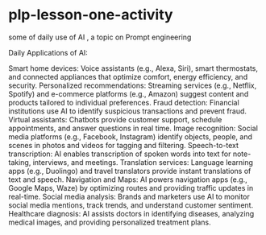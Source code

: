 # plp-lesson-one-activity
some of daily use of AI , a topic on Prompt engineering

Daily Applications of AI:

Smart home devices: Voice assistants (e.g., Alexa, Siri), smart thermostats, and connected appliances that optimize comfort, energy efficiency, and security.
Personalized recommendations: Streaming services (e.g., Netflix, Spotify) and e-commerce platforms (e.g., Amazon) suggest content and products tailored to individual preferences.
Fraud detection: Financial institutions use AI to identify suspicious transactions and prevent fraud.
Virtual assistants: Chatbots provide customer support, schedule appointments, and answer questions in real time.
Image recognition: Social media platforms (e.g., Facebook, Instagram) identify objects, people, and scenes in photos and videos for tagging and filtering.
Speech-to-text transcription: AI enables transcription of spoken words into text for note-taking, interviews, and meetings.
Translation services: Language learning apps (e.g., Duolingo) and travel translators provide instant translations of text and speech.
Navigation and Maps: AI powers navigation apps (e.g., Google Maps, Waze) by optimizing routes and providing traffic updates in real-time.
Social media analysis: Brands and marketers use AI to monitor social media mentions, track trends, and understand customer sentiment.
Healthcare diagnosis: AI assists doctors in identifying diseases, analyzing medical images, and providing personalized treatment plans.
